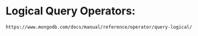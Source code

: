 # Logical Query Operators:
    https://www.mongodb.com/docs/manual/reference/operator/query-logical/

